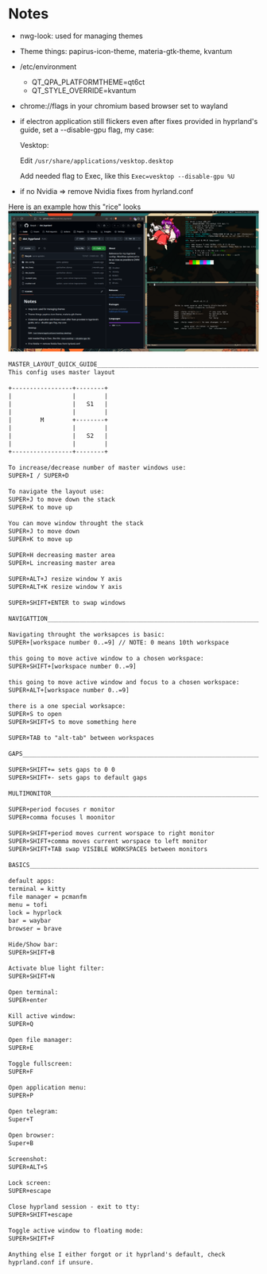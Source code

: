 # Notes

* nwg-look: used for managing themes
* Theme things: papirus-icon-theme, materia-gtk-theme, kvantum
* /etc/environment
    * QT_QPA_PLATFORMTHEME=qt6ct
    * QT_STYLE_OVERRIDE=kvantum
* chrome://flags in your chromium based browser set to wayland
* if electron application still flickers even after fixes provided in hyprland's guide, set a
  --disable-gpu flag, my case:

  Vesktop:

  Edit ```/usr/share/applications/vesktop.desktop```

  Add needed flag to Exec, like this ```Exec=vesktop --disable-gpu %U```
* if no Nvidia => remove Nvidia fixes from hyrland.conf

Here is an example how this "rice" looks
![An image of how it looks](example.png)

```
MASTER_LAYOUT_QUICK_GUIDE_______________________________________________________
This config uses master layout

+-----------------+--------+
|                 |        |
|                 |   S1   |
|                 |        |
|        M        +--------+
|                 |        |
|                 |   S2   |
|                 |        |
+-----------------+--------+

To increase/decrease number of master windows use:
SUPER+I / SUPER+D

To navigate the layout use:
SUPER+J to move down the stack
SUPER+K to move up

You can move window throught the stack
SUPER+J to move down
SUPER+K to move up

SUPER+H decreasing master area
SUPER+L increasing master area

SUPER+ALT+J resize window Y axis
SUPER+ALT+K resize window Y axis

SUPER+SHIFT+ENTER to swap windows

NAVIGATTION_____________________________________________________________________

Navigating throught the worksapces is basic:
SUPER+[workspace number 0..=9] // NOTE: 0 means 10th workspace

this going to move active window to a chosen workspace:
SUPER+SHIFT+[workspace number 0..=9]

this going to move active window and focus to a chosen workspace:
SUPER+ALT+[workspace number 0..=9]

there is a one special worksapce:
SUPER+S to open
SUPER+SHIFT+S to move something here

SUPER+TAB to "alt-tab" between workspaces

GAPS____________________________________________________________________________

SUPER+SHIFT+= sets gaps to 0 0
SUPER+SHIFT+- sets gaps to default gaps

MULTIMONITOR____________________________________________________________________

SUPER+period focuses r monitor
SUPER+comma focuses l moonitor

SUPER+SHIFT+period moves current worspace to right monitor
SUPER+SHIFT+comma moves current worspace to left monitor
SUPER+SHIFT+TAB swap VISIBLE WORKSPACES between monitors

BASICS__________________________________________________________________________

default apps:
terminal = kitty
file manager = pcmanfm
menu = tofi
lock = hyprlock
bar = waybar
browser = brave

Hide/Show bar:
SUPER+SHIFT+B

Activate blue light filter:
SUPER+SHIFT+N

Open terminal:
SUPER+enter

Kill active window:
SUPER+Q

Open file manager:
SUPER+E

Toggle fullscreen:
SUPER+F

Open application menu:
SUPER+P

Open telegram:
Super+T

Open browser:
Super+B

Screenshot:
SUPER+ALT+S

Lock screen:
SUPER+escape

Close hyprland session - exit to tty:
SUPER+SHIFT+escape

Toggle active window to floating mode:
SUPER+SHIFT+F

Anything else I either forgot or it hyprland's default, check hyprland.conf if unsure.

```
